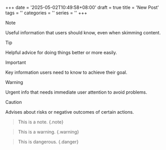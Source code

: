 +++
date = '2025-05-02T10:49:58+08:00'
draft = true
title = 'New Post'
tags = ''
categories = ''
series = ''
+++

> [!NOTE]
> Useful information that users should know, even when skimming content.

> [!TIP]
> Helpful advice for doing things better or more easily.

> [!IMPORTANT]
> Key information users need to know to achieve their goal.

> [!WARNING]
> Urgent info that needs immediate user attention to avoid problems.

> [!CAUTION]
> Advises about risks or negative outcomes of certain actions.

> This is a note.
> {.note}

> This is a warning.
> {.warning}

> This is dangerous.
> {.danger}
